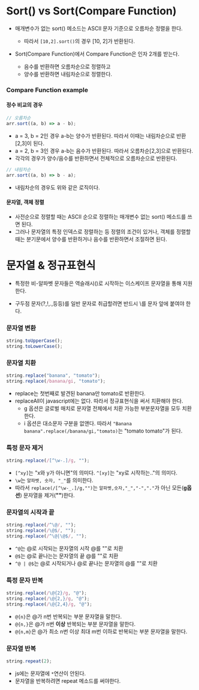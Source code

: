 # Sort() vs Sort(Compare Function)

- 매개변수가 없는 sort() 메소드는 ASCII 문자 기준으로 오름차순 정렬을 한다.

  - 따라서 `[10,2].sort()`의 경우 [10, 2]가 반환된다.

- Sort(Compare Function)에서 Compare Function은 인자 2개를 받는다.
  - 음수를 반환하면 오름차순으로 정렬하고
  - 양수를 반환하면 내림차순으로 정렬한다.

### Compare Function example

#### 정수 비교의 경우

```js
// 오름차순
arr.sort((a, b) => a - b);
```

- a = 3, b = 2인 경우 a-b는 양수가 반환된다. 따라서 이때는 내림차순으로 반환[2,3]이 된다.
- a = 2, b = 3인 경우 a-b는 음수가 반환된다. 따라서 오름차순[2,3]으로 반환된다.
- 각각의 경우가 양수/음수를 반환하면서 전체적으로 오름차순으로 반환된다.

```js
// 내림차순
arr.sort((a, b) => b - a);
```

- 내림차순의 경우도 위와 같은 로직이다.

#### 문자열, 객체 정렬

- 사전순으로 정렬할 때는 ASCII 순으로 정렬하는 매개변수 없는 sort() 메소드를 쓰면 된다.
- 그러나 문자열의 특정 인덱스로 정렬하는 등 정렬의 조건이 있거나, 객체를 정렬할 때는 분기문에서 양수를 반환하거나 음수를 반환하면서 조절하면 된다.

# 문자열 & 정규표현식

- 특정한 비-알파벳 문자들은 역슬래시(\)로 시작하는 이스케이프 문자열을 통해 지원한다.

- 구두점 문자(?,!,.,등등)를 일반 문자로 취급할려면 반드시 \를 문자 앞에 붙여야 한다.

### 문자열 변환

```js
string.toUpperCase();
string.toLowerCase();
```

### 문자열 치환

```js
string.replace("banana", "tomato");
string.replace(/banana/gi, "tomato");
```

- replace는 첫번째로 발견된 banana만 tomato로 반환한다.
- replaceAll이 javascript에는 없다. 따라서 정규표현식을 써서 치환해야 한다.
  - g 옵션은 글로벌 매치로 문자열 전체에서 치환 가능한 부분문자열을 모두 치환한다.
  - i 옵션은 대소문자 구분을 없앤다. 따라서 `"Banana banana".replace(/banana/gi,"tomato)`는 "tomato tomato"가 된다.

### 특정 문자 제거

```js
string.replace(/[^\w-.]/g, "");
```

- `[^xy]`는 "x와 y가 아니면"의 의미다. `^[xy]`는 "xy로 시작하는.."의 의미다.
- `\w`는 `알파벳, 숫자, "_"`를 의미한다.
- 따라서 `replace(/[^\w-_.]/g,"")`는 `알파벳,숫자,"_","-","."`가 아닌 모든(**g옵션**) 문자열을 제거(**""**)한다.

### 문자열의 시작과 끝

```js
string.replace(/^\@/, "");
string.replace(/\@$/, "");
string.replace(/^\@|\@$/, "");
```

- `^@`는 @로 시작되는 문자열의 시작 @를 ""로 치환
- `@$`는 @로 끝나는는 문자열의 끝 @를 ""로 치환
- `^@ | @$`는 @로 시작되거나 @로 끝나는 문자열의 @를 ""로 치환

### 특정 문자 반복

```js
string.replace(/\@{2}/g, "@");
string.replace(/\@{2,}/g, "@");
string.replace(/\@{2,4}/g, "@");
```

- `@{n}`은 @가 n번 반복되는 부분 문자열을 말한다.
- `@{n,}`은 @가 n번 **이상** 반복되는 부분 문자열을 말한다.
- `@{n,m}`은 @가 최소 n번 이상 최대 m번 이하로 반복되는 부분 문자열을 말한다.

### 문자열 반복

```js
string.repeat(2);
```

- js에는 문자열에 `*`연산이 안된다.
- 문자열을 반복하려면 repeat 메소드를 써야한다.
